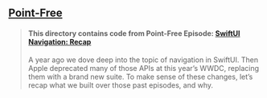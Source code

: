 ## [Point-Free](https://www.pointfree.co)

> #### This directory contains code from Point-Free Episode: [SwiftUI Navigation: Recap](https://www.pointfree.co/episodes/ep211-swiftui-navigation-recap)
>
> A year ago we dove deep into the topic of navigation in SwiftUI. Then Apple deprecated many of those APIs at this year’s WWDC, replacing them with a brand new suite. To make sense of these changes, let’s recap what we built over those past episodes, and why.
